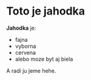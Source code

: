 # Toto je jahodka

**Jahodka** je:
* fajna
* vyborna
* cervena
* alebo moze byt aj biela

A radi ju jeme hehe.
